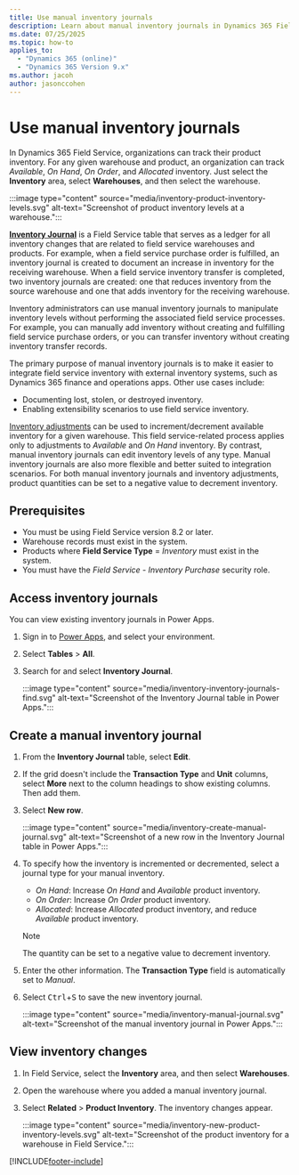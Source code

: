 ```yaml
---
title: Use manual inventory journals
description: Learn about manual inventory journals in Dynamics 365 Field Service.
ms.date: 07/25/2025
ms.topic: how-to
applies_to: 
  - "Dynamics 365 (online)"
  - "Dynamics 365 Version 9.x"
ms.author: jacoh
author: jasonccohen
---
```


# Use manual inventory journals

In Dynamics 365 Field Service, organizations can track their product inventory. For any given warehouse and product, an organization can track *Available*, *On Hand*, *On Order*, and *Allocated* inventory. Just select the **Inventory** area, select **Warehouses**, and then select the warehouse.

:::image type="content" source="media/inventory-product-inventory-levels.svg" alt-text="Screenshot of product inventory levels at a warehouse.":::

[**Inventory Journal**](./developer/reference/entities/msdyn_inventoryjournal.md) is a Field Service table that serves as a ledger for all inventory changes that are related to field service warehouses and products. For example, when a field service purchase order is fulfilled, an inventory journal is created to document an increase in inventory for the receiving warehouse. When a field service inventory transfer is completed, two inventory journals are created: one that reduces inventory from the source warehouse and one that adds inventory for the receiving warehouse.

Inventory administrators can use manual inventory journals to manipulate inventory levels without performing the associated field service processes. For example, you can manually add inventory without creating and fulfilling field service purchase orders, or you can transfer inventory without creating inventory transfer records.

The primary purpose of manual inventory journals is to make it easier to integrate field service inventory with external inventory systems, such as Dynamics 365 finance and operations apps. Other use cases include:

- Documenting lost, stolen, or destroyed inventory.
- Enabling extensibility scenarios to use field service inventory.

[Inventory adjustments](inventory-purchasing-returns-overview.md#inventory-adjustments-and-transfers) can be used to increment/decrement available inventory for a given warehouse. This field service-related process applies only to adjustments to *Available* and *On Hand* inventory. By contrast, manual inventory journals can edit inventory levels of any type. Manual inventory journals are also more flexible and better suited to integration scenarios. For both manual inventory journals and inventory adjustments, product quantities can be set to a negative value to decrement inventory.

## Prerequisites

- You must be using Field Service version 8.2 or later.
- Warehouse records must exist in the system.
- Products where **Field Service Type** = *Inventory* must exist in the system.
- You must have the *Field Service - Inventory Purchase* security role.

## Access inventory journals

You can view existing inventory journals in Power Apps.

1. Sign in to [Power Apps](https://make.powerapps.com/), and select your environment.
1. Select **Tables** > **All**.
1. Search for and select **Inventory Journal**.

    :::image type="content" source="media/inventory-inventory-journals-find.svg" alt-text="Screenshot of the Inventory Journal table in Power Apps.":::

## Create a manual inventory journal

1. From the **Inventory Journal** table, select **Edit**.
1. If the grid doesn't include the **Transaction Type** and **Unit** columns, select **More** next to the column headings to show existing columns. Then add them.
1. Select **New row**.

    :::image type="content" source="media/inventory-create-manual-journal.svg" alt-text="Screenshot of a new row in the Inventory Journal table in Power Apps.":::

1. To specify how the inventory is incremented or decremented, select a journal type for your manual inventory.

    - *On Hand*: Increase *On Hand* and *Available* product inventory.
    - *On Order*: Increase *On Order* product inventory.
    - *Allocated*: Increase *Allocated* product inventory, and reduce *Available* product inventory.

    > [!NOTE]
    > The quantity can be set to a negative value to decrement inventory.

1. Enter the other information. The **Transaction Type** field is automatically set to *Manual*.
1. Select <kbd>Ctrl</kbd>+<kbd>S</kbd> to save the new inventory journal.

    :::image type="content" source="media/inventory-manual-journal.svg" alt-text="Screenshot of the manual inventory journal in Power Apps.":::

## View inventory changes

1. In Field Service, select the **Inventory** area, and then select **Warehouses**.
1. Open the warehouse where you added a manual inventory journal.
1. Select **Related** > **Product Inventory**. The inventory changes appear.

    :::image type="content" source="media/inventory-new-product-inventory-levels.svg" alt-text="Screenshot of the product inventory for a warehouse in Field Service.":::

[!INCLUDE[footer-include](../includes/footer-banner.md)]
